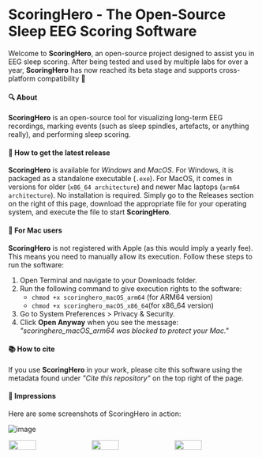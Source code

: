 # ScoringHero - The Open-Source Sleep EEG Scoring Software
Welcome to **ScoringHero**, an open-source project designed to assist you in EEG sleep scoring. After being tested and used by multiple labs for over a year, **ScoringHero** has now reached its beta stage and  supports cross-platform compatibility 🚀

#### 🔍 About
**ScoringHero** is an open-source tool for visualizing long-term EEG recordings, marking events (such as sleep spindles, artefacts, or anything really), and performing sleep scoring.

#### 🚀 How to get the latest release
**ScoringHero** is available for *Windows* and *MacOS*. For Windows, it is packaged as a standalone executable (`.exe`). For MacOS, it comes in versions for older (`x86_64 architecture`) and newer Mac laptops (`arm64 architecture`).
No installation is required. Simply go to the Releases section on the right of this page, download the appropriate file for your operating system, and execute the file to start **ScoringHero**.

#### 🍏 For Mac users
**ScoringHero** is not registered with Apple (as this would imply a yearly fee). This means you need to manually allow its execution. Follow these steps to run the software:
1) Open Terminal and navigate to your Downloads folder.
2) Run the following command to give execution rights to the software:
   - `chmod +x scoringhero_macOS_arm64` (for ARM64 version)
   - `chmod +x scoringhero_macOS_x86_64`(for x86_64 version)
3) Go to System Preferences > Privacy & Security.
4) Click **Open Anyway** when you see the message: *"scoringhero_macOS_arm64 was blocked to protect your Mac."*

#### 📚 How to cite
If you use **ScoringHero** in your work, please cite this software using the metadata found under *"Cite this repository"* on the top right of the page.

#### 📸 Impressions
Here are some screenshots of ScoringHero in action:

![image](https://github.com/user-attachments/assets/64c659d6-ee63-456f-894b-f20b446c931c)

<div style="display: flex; justify-content: space-around;"> 
  <img src="https://github.com/user-attachments/assets/5668a86b-276c-470a-852c-80e62c2d9a78" width="33%" /> 
  <img src="https://github.com/user-attachments/assets/f22a1a92-1872-4e7f-a72e-cff0a347d8e7" width="33%" /> 
  <img src="https://github.com/user-attachments/assets/059ca1e9-1c3f-4b05-9278-f91909de4583" width="33%" />
</div>
